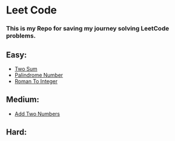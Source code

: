 # Leet Code

### This is my Repo for saving my journey solving LeetCode problems.

## Easy:

* [Two Sum](https://leetcode.com/problems/two-sum/)
* [Palindrome Number](https://leetcode.com/problems/palindrome-number/)
* [Roman To Integer](https://leetcode.com/problems/roman-to-integer/)

## Medium:

* [Add Two Numbers](https://leetcode.com/problems/add-two-numbers/)

## Hard: